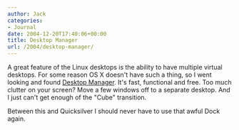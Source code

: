 ```yaml
---
author: Jack
categories:
- Journal
date: 2004-12-20T17:40:06+00:00
title: Desktop Manager
url: /2004/desktop-manager/
---
```


A great feature of the Linux desktops is the ability to have multiple virtual desktops. For some reason OS X doesn't have such a thing, so I went looking and found [Desktop Manager][1]. It's fast, functional and free. Too much clutter on your screen? Move a few windows off to a separate desktop. And I just can't get enough of the "Cube" transition.

Between this and Quicksilver I should never have to use that awful Dock again.

 [1]: http://wsmanager.sourceforge.net/